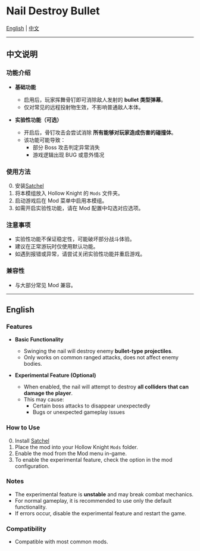 # Nail Destroy Bullet

[English](#english) | [中文](#中文说明)

---

## 中文说明

### 功能介绍
- **基础功能**  
  - 启用后，玩家挥舞骨钉即可消除敌人发射的 **bullet 类型弹幕**。  
  - 仅对常见的远程投射物生效，不影响普通敌人本体。  

- **实验性功能（可选）**  
  - 开启后，骨钉攻击会尝试消除 **所有能够对玩家造成伤害的碰撞体**。  
  - 该功能可能导致：  
    - 部分 Boss 攻击判定异常消失  
    - 游戏逻辑出现 BUG 或意外情况  

### 使用方法
0. 安装[Satchel](https://github.com/PrashantMohta/Satchel)
1. 将本模组放入 Hollow Knight 的 `Mods` 文件夹。  
2. 启动游戏后在 Mod 菜单中启用本模组。  
3. 如需开启实验性功能，请在 Mod 配置中勾选对应选项。  

### 注意事项
- 实验性功能不保证稳定性，可能破坏部分战斗体验。  
- 建议在正常游玩时仅使用默认功能。  
- 如遇到报错或异常，请尝试关闭实验性功能并重启游戏。  

### 兼容性
- 与大部分常见 Mod 兼容。  


---

## English

### Features
- **Basic Functionality**  
  - Swinging the nail will destroy enemy **bullet-type projectiles**.  
  - Only works on common ranged attacks, does not affect enemy bodies.  

- **Experimental Feature (Optional)**  
  - When enabled, the nail will attempt to destroy **all colliders that can damage the player**.  
  - This may cause:  
    - Certain boss attacks to disappear unexpectedly  
    - Bugs or unexpected gameplay issues  


### How to Use
0. Install [Satchel](https://github.com/PrashantMohta/Satchel)
1. Place the mod into your Hollow Knight `Mods` folder.  
2. Enable the mod from the Mod menu in-game.  
3. To enable the experimental feature, check the option in the mod configuration.  

### Notes
- The experimental feature is **unstable** and may break combat mechanics.  
- For normal gameplay, it is recommended to use only the default functionality.  
- If errors occur, disable the experimental feature and restart the game.  

### Compatibility
- Compatible with most common mods.  

